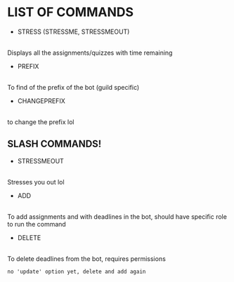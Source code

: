 # LIST OF COMMANDS

- STRESS (STRESSME, STRESSMEOUT)
<br>
Displays all the assignments/quizzes with time remaining

- PREFIX
<br>
  To find of the prefix of the bot (guild specific)
    
- CHANGEPREFIX
<br>
  to change the prefix lol
  

## SLASH COMMANDS!

- STRESSMEOUT
<br>
  Stresses you out lol

- ADD
<br>
  To add assignments and with deadlines in the bot, should have specific role to run the command
  
- DELETE
<br>
  To delete deadlines from the bot, requires permissions
  
```no 'update' option yet, delete and add again```
